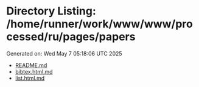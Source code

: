 # Directory Listing: /home/runner/work/www/www/processed/ru/pages/papers
Generated on: Wed May  7 05:18:06 UTC 2025

- [README.md](README.md)
- [bibtex.html.md](bibtex.html.md)
- [list.html.md](list.html.md)
